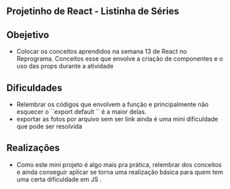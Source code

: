 ## Projetinho de React - Listinha de Séries

## Obejetivo 
* Colocar os conceitos aprendidos na semana 13 de React no Reprograma. Conceitos esse que envolve a criação de componentes e o uso das props durante a atividade 

## Dificuldades 
* Relembrar os códigos que envolvem a função e principalmente não esquecer o ´´export default ´´ é a maior delas. 
* exportar as fotos por arquivo sem ser link ainda é uma mini dificuldade que pode ser resolvida 


## Realizações 
* Como este mini projeto é algo mais pra prática, relembrar dos conceitos e ainda conseguir aplicar se torna uma realização básica para quem tem uma certa dificuldade em JS .